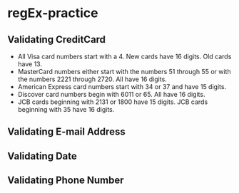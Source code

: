 # regEx-practice
## Validating CreditCard
* All Visa card numbers start with a 4. New cards have 16 digits. Old cards have 13.
* MasterCard numbers either start with the numbers 51 through 55 or with the numbers 2221 through 2720. All have 16 digits.
* American Express card numbers start with 34 or 37 and have 15 digits.
* Discover card numbers begin with 6011 or 65. All have 16 digits.
* JCB cards beginning with 2131 or 1800 have 15 digits. JCB cards beginning with 35 have 16 digits.
## Validating E-mail Address
## Validating Date
## Validating Phone Number